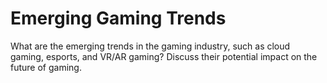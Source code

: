 # Emerging Gaming Trends

What are the emerging trends in the gaming industry, such as cloud gaming, esports, and VR/AR gaming? Discuss their potential impact on the future of gaming.